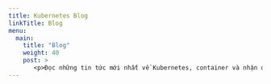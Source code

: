 ```yaml
---
title: Kubernetes Blog
linkTitle: Blog
menu:
  main:
    title: "Blog"
    weight: 40
    post: >
       <p>Đọc những tin tức mới nhất về Kubernetes, container và nhận được những hướng dẫn kỹ thuật hữu ích.</p>
---
```

